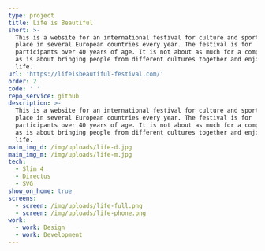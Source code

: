 ```yaml
---
type: project
title: Life is Beautiful
short: >-
  This is a website for an international festival for culture and sports taking
  place in several European countries every year. The festival is for
  participants over 40 years of age. It is not about as much for a competition
  as is about bringing people from different cultures together and enjoying
  life.
url: 'https://lifeisbeautiful-festival.com/'
order: 2
code: ' '
repo_service: github
description: >-
  This is a website for an international festival for culture and sports taking
  place in several European countries every year. The festival is for
  participants over 40 years of age. It is not about as much for a competition
  as is about bringing people from different cultures together and enjoying
  life.
main_img_d: /img/uploads/life-d.jpg
main_img_m: /img/uploads/life-m.jpg
tech:
  - Slim 4
  - Directus
  - SVG
show_on_home: true
screens:
  - screen: /img/uploads/life-full.png
  - screen: /img/uploads/life-phone.png
work:
  - work: Design
  - work: Development
---
```


